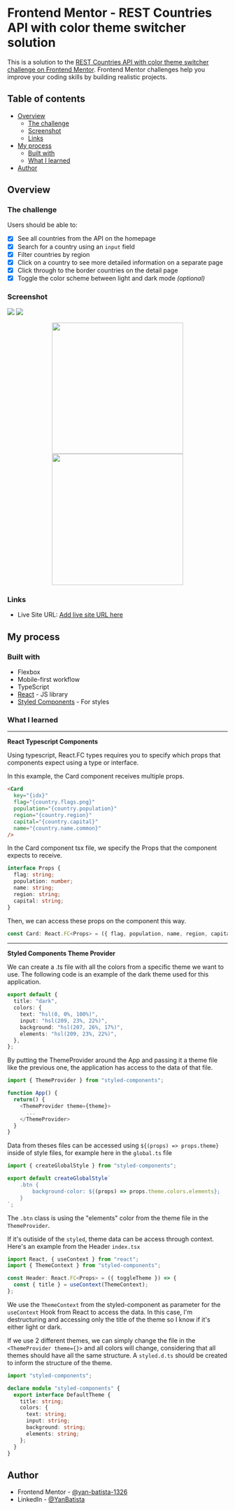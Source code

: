 # Frontend Mentor - REST Countries API with color theme switcher solution

This is a solution to the [REST Countries API with color theme switcher challenge on Frontend Mentor](https://www.frontendmentor.io/challenges/rest-countries-api-with-color-theme-switcher-5cacc469fec04111f7b848ca). Frontend Mentor challenges help you improve your coding skills by building realistic projects.

## Table of contents

- [Overview](#overview)
  - [The challenge](#the-challenge)
  - [Screenshot](#screenshot)
  - [Links](#links)
- [My process](#my-process)
  - [Built with](#built-with)
  - [What I learned](#what-i-learned)
- [Author](#author)

## Overview

### The challenge

Users should be able to:

- [x] See all countries from the API on the homepage
- [x] Search for a country using an `input` field
- [x] Filter countries by region
- [x] Click on a country to see more detailed information on a separate page
- [x] Click through to the border countries on the detail page
- [x] Toggle the color scheme between light and dark mode _(optional)_

### Screenshot

![](./public/images/dark-mode-home.png)
![](./public/images/dark-mode-details.png)

<p align="center">
    <img src="./public/images/dark-mode-home-mobile.png" width="300" />
    <img src="./public/images/dark-mode-details-mobile.png" width="300" />
</p>

### Links

- Live Site URL: [Add live site URL here]()

## My process

### Built with

- Flexbox
- Mobile-first workflow
- TypeScript
- [React](https://reactjs.org/) - JS library
- [Styled Components](https://styled-components.com/) - For styles

### What I learned

---

**React Typescript Components**

Using typescript, React.FC types requires you to specify which props that components expect using a type or interface.

In this example, the Card component receives multiple props.

```html
<Card
  key="{idx}"
  flag="{country.flags.png}"
  population="{country.population}"
  region="{country.region}"
  capital="{country.capital}"
  name="{country.name.common}"
/>
```

In the Card component tsx file, we specify the Props that the component expects to receive.

```typescript
interface Props {
  flag: string;
  population: number;
  name: string;
  region: string;
  capital: string;
}
```

Then, we can access these props on the component this way.

```typescript
const Card: React.FC<Props> = ({ flag, population, name, region, capital }) => {};
```

---

**Styled Components Theme Provider**

We can create a .ts file with all the colors from a specific theme we want to use. The following code is an example of the dark theme used for this application.

```typescript
export default {
  title: "dark",
  colors: {
    text: "hsl(0, 0%, 100%)",
    input: "hsl(209, 23%, 22%)",
    background: "hsl(207, 26%, 17%)",
    elements: "hsl(209, 23%, 22%)",
  },
};
```

By putting the ThemeProvider around the App and passing it a theme file like the previous one, the application has access to the data of that file.

```typescript
import { ThemeProvider } from "styled-components";

function App() {
  return() {
    <ThemeProvider theme={theme}>
      ...
    </ThemeProvider>
  }
}
```

Data from theses files can be accessed using `${(props) => props.theme}` inside of style files, for example here in the `global.ts` file

```typescript
import { createGlobalStyle } from "styled-components";

export default createGlobalStyle`
    .btn {
        background-color: ${(props) => props.theme.colors.elements};
    }
`;
```

The `.btn` class is using the "elements" color from the theme file in the `ThemeProvider`.

If it's outiside of the `styled`, theme data can be access through context. Here's an example from the Header `index.tsx`

```typescript
import React, { useContext } from "react";
import { ThemeContext } from "styled-components";

const Header: React.FC<Props> = ({ toggleTheme }) => {
  const { title } = useContext(ThemeContext);
};
```

We use the `ThemeContext` from the styled-component as parameter for the `useContext` Hook from React to access the data. In this case, I'm destructuring and accessing only the title of the theme so I know if it's either light or dark.

If we use 2 different themes, we can simply change the file in the `<ThemeProvider theme={}>` and all colors will change, considering that all themes should have all the same structure. A `styled.d.ts` should be created to inform the structure of the theme.

```typescript
import "styled-components";

declare module "styled-components" {
  export interface DefaultTheme {
    title: string;
    colors: {
      text: string;
      input: string;
      background: string;
      elements: string;
    };
  }
}
```

## Author

- Frontend Mentor - [@yan-batista-1326](https://www.frontendmentor.io/profile/yan-batista-1326)
- LinkedIn - [@YanBatista](https://www.linkedin.com/in/yanbatista/)
